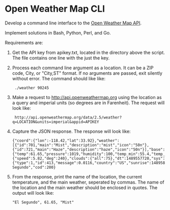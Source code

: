 # Open Weather Map CLI
Develop a command line interface to the [Open Weather Map API](http://openweathermap.org/api).

Implement solutions in Bash, Python, Perl, and Go.

 Requirements are:

1. Get the API key from apikey.txt, located in the directory above the script.  The file contains one line with the just the key.

2. Process each command line argument as a location.  It can be a ZIP code, City, or "City,ST" format.  If no arguments are passed, exit silently without error.  The command should like like:

        ./weather 90245

3. Make a request to http://api.openweathermap.org using the location as a query and imperial units (so degrees are in Farenheit). The request will look like:

        http://api.openweathermap.org/data/2.5/weather?q=LOCATION&units=imperial&appid=APIKEY

4.  Capture the JSON response.  The response will look like:

        {"coord":{"lon":-118.42,"lat":33.92},"weather":[{"id":701,"main":"Mist","description":"mist","icon":"50n"},{"id":721,"main":"Haze","description":"haze","icon":"50n"}],"base":"stations","main":{"temp":61.65,"pressure":1019,"humidity":100,"temp_min":55.4,"temp_max":71.6},"visibility":11265,"wind":{"speed":5.82,"deg":240},"clouds":{"all":75},"dt":1489557720,"sys":{"type":1,"id":413,"message":0.0116,"country":"US","sunrise":1489586595,"sunset":1489629717},"id":5345860,"name":"El Segundo","cod":200}


5.  From the response, print the name of the location, the current temperature, and the main weather, seperated by commas. The name of the location and the main weather should be enclosed in quotes.  The output will look like:

        "El Segundo", 61.65, "Mist"
